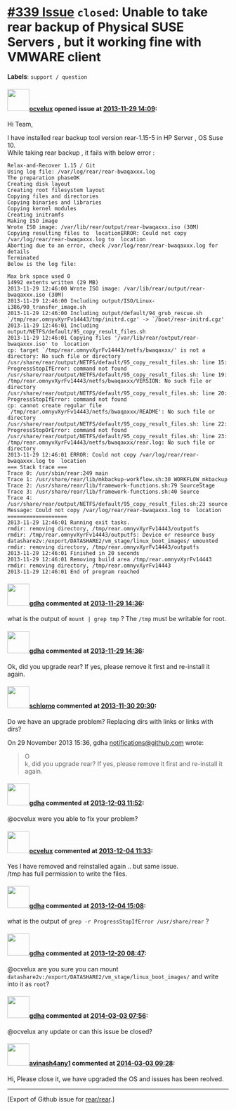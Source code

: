 [\#339 Issue](https://github.com/rear/rear/issues/339) `closed`: Unable to take rear backup of Physical SUSE Servers , but it working fine with VMWARE client
=============================================================================================================================================================

**Labels**: `support / question`

#### <img src="https://avatars.githubusercontent.com/u/6066822?v=4" width="50">[ocvelux](https://github.com/ocvelux) opened issue at [2013-11-29 14:09](https://github.com/rear/rear/issues/339):

Hi Team,

I have installed rear backup tool version rear-1.15-5 in HP Server , OS
Suse 10.  
While taking rear backup , it fails with below error :

    Relax-and-Recover 1.15 / Git
    Using log file: /var/log/rear/rear-bwaqaxxx.log
    The preparation phaseOK
    Creating disk layout
    Creating root filesystem layout
    Copying files and directories
    Copying binaries and libraries
    Copying kernel modules
    Creating initramfs
    Making ISO image
    Wrote ISO image: /var/lib/rear/output/rear-bwaqaxxx.iso (30M)
    Copying resulting files to  locationERROR: Could not copy /var/log/rear/rear-bwaqaxxx.log to  location
    Aborting due to an error, check /var/log/rear/rear-bwaqaxxx.log for details
    Terminated
    Below is the log file:

    Max brk space used 0
    14992 extents written (29 MB)
    2013-11-29 12:46:00 Wrote ISO image: /var/lib/rear/output/rear-bwaqaxxx.iso (30M)
    2013-11-29 12:46:00 Including output/ISO/Linux-i386/90_transfer_image.sh
    2013-11-29 12:46:00 Including output/default/94_grub_rescue.sh
    `/tmp/rear.omnyvXyrFv14443/tmp/initrd.cgz' -> `/boot/rear-initrd.cgz'
    2013-11-29 12:46:01 Including output/NETFS/default/95_copy_result_files.sh
    2013-11-29 12:46:01 Copying files '/var/lib/rear/output/rear-bwaqaxxx.iso' to  location
    cp: target `/tmp/rear.omnyvXyrFv14443/netfs/bwaqaxxx/' is not a directory: No such file or directory
    /usr/share/rear/output/NETFS/default/95_copy_result_files.sh: line 15: ProgressStopIfError: command not found
    /usr/share/rear/output/NETFS/default/95_copy_result_files.sh: line 19: /tmp/rear.omnyvXyrFv14443/netfs/bwaqaxxx/VERSION: No such file or directory
    /usr/share/rear/output/NETFS/default/95_copy_result_files.sh: line 20: ProgressStopIfError: command not found
    cp: cannot create regular file `/tmp/rear.omnyvXyrFv14443/netfs/bwaqaxxx/README': No such file or directory
    /usr/share/rear/output/NETFS/default/95_copy_result_files.sh: line 22: ProgressStopOrError: command not found
    /usr/share/rear/output/NETFS/default/95_copy_result_files.sh: line 23: /tmp/rear.omnyvXyrFv14443/netfs/bwaqaxxx/rear.log: No such file or directory
    2013-11-29 12:46:01 ERROR: Could not copy /var/log/rear/rear-bwaqaxxx.log to  location
    === Stack trace ===
    Trace 0: /usr/sbin/rear:249 main
    Trace 1: /usr/share/rear/lib/mkbackup-workflow.sh:30 WORKFLOW_mkbackup
    Trace 2: /usr/share/rear/lib/framework-functions.sh:79 SourceStage
    Trace 3: /usr/share/rear/lib/framework-functions.sh:40 Source
    Trace 4: /usr/share/rear/output/NETFS/default/95_copy_result_files.sh:23 source
    Message: Could not copy /var/log/rear/rear-bwaqaxxx.log to  location
    ===================
    2013-11-29 12:46:01 Running exit tasks.
    rmdir: removing directory, /tmp/rear.omnyvXyrFv14443/outputfs
    rmdir: /tmp/rear.omnyvXyrFv14443/outputfs: Device or resource busy
    datashare2v:/export/DATASHARE2/vm_stage/linux_boot_images/ umounted
    rmdir: removing directory, /tmp/rear.omnyvXyrFv14443/outputfs
    2013-11-29 12:46:01 Finished in 20 seconds
    2013-11-29 12:46:01 Removing build area /tmp/rear.omnyvXyrFv14443
    rmdir: removing directory, /tmp/rear.omnyvXyrFv14443
    2013-11-29 12:46:01 End of program reached

#### <img src="https://avatars.githubusercontent.com/u/888633?u=cdaeb31efcc0048d3619651aa18dd4b76e636b21&v=4" width="50">[gdha](https://github.com/gdha) commented at [2013-11-29 14:36](https://github.com/rear/rear/issues/339#issuecomment-29519608):

what is the output of `mount | grep tmp` ? The `/tmp` must be writable
for root.

#### <img src="https://avatars.githubusercontent.com/u/888633?u=cdaeb31efcc0048d3619651aa18dd4b76e636b21&v=4" width="50">[gdha](https://github.com/gdha) commented at [2013-11-29 14:36](https://github.com/rear/rear/issues/339#issuecomment-29519675):

Ok, did you upgrade rear? If yes, please remove it first and re-install
it again.

#### <img src="https://avatars.githubusercontent.com/u/101384?v=4" width="50">[schlomo](https://github.com/schlomo) commented at [2013-11-30 20:30](https://github.com/rear/rear/issues/339#issuecomment-29560358):

​Do we have an upgrade problem? Replacing dirs with links or links
with  
dirs?​

On 29 November 2013 15:36, gdha <notifications@github.com> wrote:

> ​O​  
> k, did you upgrade rear? If yes, please remove it first and re-install
> it  
> again.

#### <img src="https://avatars.githubusercontent.com/u/888633?u=cdaeb31efcc0048d3619651aa18dd4b76e636b21&v=4" width="50">[gdha](https://github.com/gdha) commented at [2013-12-03 11:52](https://github.com/rear/rear/issues/339#issuecomment-29703517):

@ocvelux were you able to fix your problem?

#### <img src="https://avatars.githubusercontent.com/u/6066822?v=4" width="50">[ocvelux](https://github.com/ocvelux) commented at [2013-12-04 11:33](https://github.com/rear/rear/issues/339#issuecomment-29797787):

Yes I have removed and reinstalled again .. but same issue.  
/tmp has full permission to write the files.

#### <img src="https://avatars.githubusercontent.com/u/888633?u=cdaeb31efcc0048d3619651aa18dd4b76e636b21&v=4" width="50">[gdha](https://github.com/gdha) commented at [2013-12-04 15:08](https://github.com/rear/rear/issues/339#issuecomment-29812001):

what is the output of `grep -r ProgressStopIfError /usr/share/rear` ?

#### <img src="https://avatars.githubusercontent.com/u/888633?u=cdaeb31efcc0048d3619651aa18dd4b76e636b21&v=4" width="50">[gdha](https://github.com/gdha) commented at [2013-12-20 08:47](https://github.com/rear/rear/issues/339#issuecomment-30996124):

@ocvelux are you sure you can mount
`datashare2v:/export/DATASHARE2/vm_stage/linux_boot_images/` and write
into it as `root`?

#### <img src="https://avatars.githubusercontent.com/u/888633?u=cdaeb31efcc0048d3619651aa18dd4b76e636b21&v=4" width="50">[gdha](https://github.com/gdha) commented at [2014-03-03 07:56](https://github.com/rear/rear/issues/339#issuecomment-36488106):

@ocvelux any update or can this issue be closed?

#### <img src="https://avatars.githubusercontent.com/u/6041044?v=4" width="50">[avinash4any1](https://github.com/avinash4any1) commented at [2014-03-03 09:28](https://github.com/rear/rear/issues/339#issuecomment-36493394):

Hi, Please close it, we have upgraded the OS and issues has been
reolved.

------------------------------------------------------------------------

\[Export of Github issue for
[rear/rear](https://github.com/rear/rear).\]
